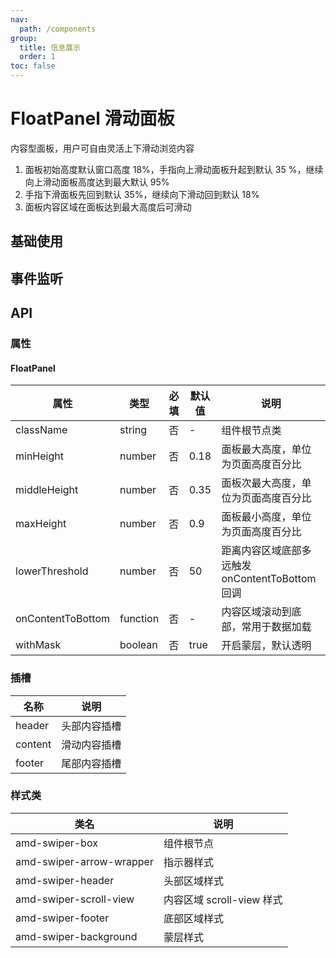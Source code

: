 ```yaml
---
nav:
  path: /components
group:
  title: 信息展示
  order: 1
toc: false
---
```


# FloatPanel 滑动面板
内容型面板，用户可自由灵活上下滑动浏览内容
1. 面板初始高度默认窗口高度 18%，手指向上滑动面板升起到默认 35 %，继续向上滑动面板高度达到最大默认 95%
2. 手指下滑面板先回到默认 35%，继续向下滑动回到默认 18%
3. 面板内容区域在面板达到最大高度后可滑动

## 基础使用

<code src='../../demo/pages/FloatPanel'></code>

## 事件监听
<code src='../../demo/pages/FloatPanelEvent'></code>


## API
### 属性
#### FloatPanel
| 属性 | 类型 | 必填 | 默认值 | 说明 |
| -----|-----|-----|-----|----- |
| className | string | 否 | - | 组件根节点类 |
| minHeight | number | 否 | 0.18 | 面板最大高度，单位为页面高度百分比
| middleHeight | number | 否 | 0.35 | 面板次最大高度，单位为页面高度百分比 |
| maxHeight | number | 否 | 0.9 | 面板最小高度，单位为页面高度百分比 |
| lowerThreshold | number | 否 | 50 | 距离内容区域底部多远触发 onContentToBottom 回调 |
| onContentToBottom | function | 否 | - | 内容区域滚动到底部，常用于数据加载 |
| withMask | boolean | 否 | true | 开启蒙层，默认透明

### 插槽

| 名称 | 说明 |
| ----|----|
| header | 头部内容插槽 |
| content | 滑动内容插槽 |
| footer | 尾部内容插槽 |

### 样式类
| 类名                       | 说明             |
| -------------------------- | ---------------- |
| amd-swiper-box               | 组件根节点         |
| amd-swiper-arrow-wrapper     | 指示器样式  |
| amd-swiper-header | 头部区域样式   |
| amd-swiper-scroll-view | 内容区域 scroll-view 样式   |
| amd-swiper-footer  | 底部区域样式 |
| amd-swiper-background | 蒙层样式 |